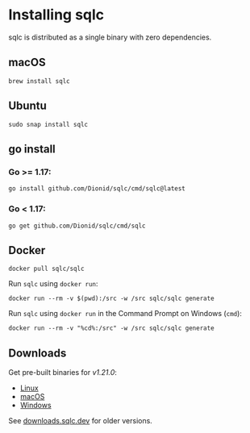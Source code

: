 # Installing sqlc

sqlc is distributed as a single binary with zero dependencies.

## macOS

```
brew install sqlc
```

## Ubuntu

```
sudo snap install sqlc
```

## go install 

### Go >= 1.17:

```
go install github.com/Dionid/sqlc/cmd/sqlc@latest
```

### Go < 1.17:

```
go get github.com/Dionid/sqlc/cmd/sqlc
```

## Docker

```
docker pull sqlc/sqlc
```

Run `sqlc` using `docker run`:

```
docker run --rm -v $(pwd):/src -w /src sqlc/sqlc generate
```

Run `sqlc` using `docker run` in the Command Prompt on Windows (`cmd`):

```
docker run --rm -v "%cd%:/src" -w /src sqlc/sqlc generate
```

## Downloads

Get pre-built binaries for *v1.21.0*:

- [Linux](https://downloads.sqlc.dev/sqlc_1.21.0_linux_amd64.tar.gz)
- [macOS](https://downloads.sqlc.dev/sqlc_1.21.0_darwin_amd64.zip)
- [Windows](https://downloads.sqlc.dev/sqlc_1.21.0_windows_amd64.zip)

See [downloads.sqlc.dev](https://downloads.sqlc.dev/) for older versions.
